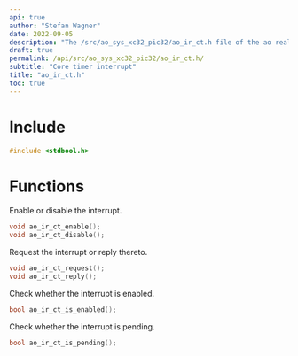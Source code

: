 ```yaml
---
api: true
author: "Stefan Wagner"
date: 2022-09-05
description: "The /src/ao_sys_xc32_pic32/ao_ir_ct.h file of the ao real-time operating system."
draft: true
permalink: /api/src/ao_sys_xc32_pic32/ao_ir_ct.h/
subtitle: "Core timer interrupt"
title: "ao_ir_ct.h"
toc: true
---
```


# Include

```c
#include <stdbool.h>
```

# Functions

Enable or disable the interrupt.

```c
void ao_ir_ct_enable();
void ao_ir_ct_disable();
```

Request the interrupt or reply thereto.

```c
void ao_ir_ct_request();
void ao_ir_ct_reply();
```

Check whether the interrupt is enabled.

```c
bool ao_ir_ct_is_enabled();
```

Check whether the interrupt is pending.

```c
bool ao_ir_ct_is_pending();
```
